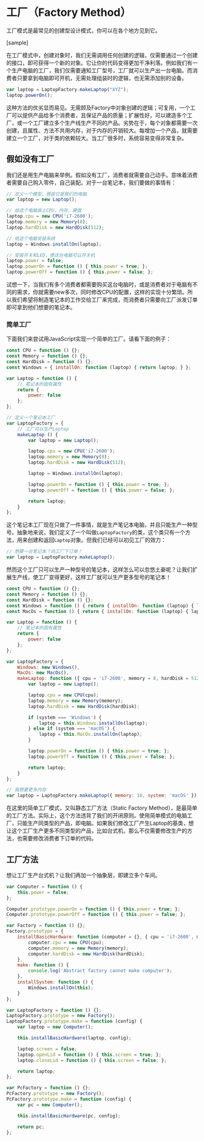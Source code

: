 # 工厂（Factory Method）

工厂模式是最常见的创建型设计模式，你可以在各个地方见到它。

\[sample\]

在工厂模式中，创建对象时，我们无需调用任何创建的逻辑，仅需要通过一个创建的接口，即可获得一个新的对象。它让你的代码变得更加干净利落。例如我们有一个生产电脑的工厂，我们仅需要通知工厂型号，工厂就可以生产出一台电脑。而消费者只要拿到电脑即可开机，无需处理组装时的逻辑，也无需添加别的设备。

```js
var laptop = LaptopFactory.makeLaptop("XYZ");
laptop.powerOn();
```

这种方法的优劣显而易见。无需顾及Factory中对象创建的逻辑；可复用，一个工厂可以提供产品给多个消费者，且保证产品的质量；扩展性好，可以建造多个工厂，或一个工厂建立多个生产线生产不同的产品。劣势在于，每个对象都需要一次创建，且属性、方法不共用内存，对于内存的开销较大。每增加一个产品，就需要建立一个工厂，对于类的依赖较大。当工厂很多时，系统容易变得非常复杂。

## 假如没有工厂

我们还是用生产电脑来举例。假如没有工厂，消费者就需要自己动手。意味着消费者需要自己购入零件，自己装配。对于一台笔记本，我们要做的事情有：

```js
// 定义一个模型，假装它是我们的电脑
var laptop = new Laptop();

// 给这个电脑装上CPU，内存，硬盘
laptop.cpu = new CPU('i7-2600');
laptop.memory = new Memory(8);
laptop.hardDisk = new HardDisk(512);

// 给这个电脑安装系统
laptop = Windows.installOn(laptop);

// 安装开关和LED，使这台电脑可以开关机
laptop.power = false;
laptop.powerOn = function () { this.power = true; };
laptop.powerOff = function () { this.power = false; };
```

试想一下，当我们有多个消费者都需要购买这台电脑时，或是消费者对于电脑有不同的需求，你就需要new多次，同时修改CPU的配置，这样的实现十分繁琐。所以我们希望将制造笔记本的工作交给工厂来完成，而消费者只需要向工厂派发订单即可拿到他们想要的笔记本。

### 简单工厂

下面我们来尝试用JavaScript实现一个简单的工厂。请看下面的例子：

```js
const CPU = function () {};
const Memory = function () {};
const HardDisk = function () {};
const Windows = { installOn: function (laptop) { return laptop; } };

var Laptop = function () {
    // 笔记本的固有属性
    return {
        power: false
    };
};

// 定义一个笔记本工厂
var LaptopFactory = {
    // 工厂可以生产Laptop
    makeLaptop () {
        var laptop = new Laptop();

        laptop.cpu = new CPU('i7-2600');
        laptop.memory = new Memory(8);
        laptop.hardDisk = new HardDisk(512);

        laptop = Windows.installOn(laptop);

        laptop.powerOn = function () { this.power = true; };
        laptop.powerOff = function () { this.power = false; };

        return laptop;
    }
};
```

这个笔记本工厂现在只做了一件事情，就是生产笔记本电脑，并且只能生产一种型号。抽象地来说，我们定义了一个叫做`LaptopFactory`的类，这个类只有一个方法，用来创建和返回`Laptop`对象。但我们已经可以初见工厂的效力：

```js
// 想要一台笔记本？向工厂下订单！
var laptop = LaptopFactory.makeLaptop();
```

然而这个工厂只可以生产一种型号的笔记本，这样怎么可以忽悠土豪呢？让我们扩展生产线，使工厂变得更好，这样工厂就可以生产更多型号的笔记本！

```js
const CPU = function () {};
const Memory = function () {};
const HardDisk = function () {};
const Windows = function () { return { installOn: function (laptop) { laptop.system = 'Windows'; return laptop; } }; };
const MacOs = function () { return { installOn: function (laptop) { laptop.system = 'macOS'; return laptop; } }; };

var Laptop = function () {
    // 笔记本的固有属性
    return {
        power: false
    };
};

var LaptopFactory = {
    Windows: new Windows(),
    MacOs: new MacOs(),
    makeLaptop: function ({ cpu = 'i7-2600', memory = 8, hardDisk = 512, system = null } = {}) {
        var laptop = new Laptop();

        laptop.cpu = new CPU(cpu);
        laptop.memory = new Memory(memory);
        laptop.hardDisk = new HardDisk(hardDisk);

        if (system === 'Windows') {
            laptop = this.Windows.installOn(laptop);
        } else if (system === 'macOS') {
            laptop = this.MacOs.installOn(laptop);
        }

        laptop.powerOn = function () { this.power = true; };
        laptop.powerOff = function () { this.power = false; };

        return laptop;
    }
};

// 我想要更多内存
var laptop = LaptopFactory.makeLaptop({ memory: 16, system: 'macOS' });
```

在这里的简单工厂模式，又叫静态工厂方法（Static Factory Method），是最简单的工厂方法。实际上，这个方法违背了我们的开闭原则。使用简单模式的电脑工厂，只能生产同类型的产品，即电脑。如果我们修改工厂产生Laptop的基类，想让这个工厂生产更多不同类型的产品，比如台式机，那么不仅需要修改生产的方法，也需要修改消费者下订单的代码。

## 工厂方法

想让工厂生产台式机？让我们再加一个抽象层，即建立多个车间。

```js
var Computer = function () {
    this.power = false;
};

Computer.prototype.powerOn = function () { this.power = true; };
Computer.prototype.powerOff = function () { this.power = false; };

var Factory = function () {};
Factory.prototype = {
    installBasicHardware: function (computer = {}, { cpu = 'i7-2600', memory = 8, hardDisk = 512 }) {
        computer.cpu = new CPU(cpu);
        computer.memory = new Memory(memory);
        computer.hardDisk = new HardDisk(hardDisk);
    },
    make: function () {
        console.log('Abstract factory cannot make computer');
    }, 
    installSystem: function () {
        Windows.installOn(this);
    }
};

var LaptopFactory = function () {};
LaptopFactory.prototype = new Factory();
LaptopFactory.prototype.make = function (config) {
    var laptop = new Computer();

    this.installBasicHardware(laptop, config);

    laptop.screen = false;
    laptop.openLid = function () { this.screen = true; };
    laptop.closeLid = function () { this.screen = false; };

    return laptop;
};

var PcFactory = function () {};
PcFactory.prototype = new Factory();
PcFactory.prototype.make = function (config) {
    var pc = new Computer();

    this.installBasicHardware(pc, config);

    return pc;
};
```



